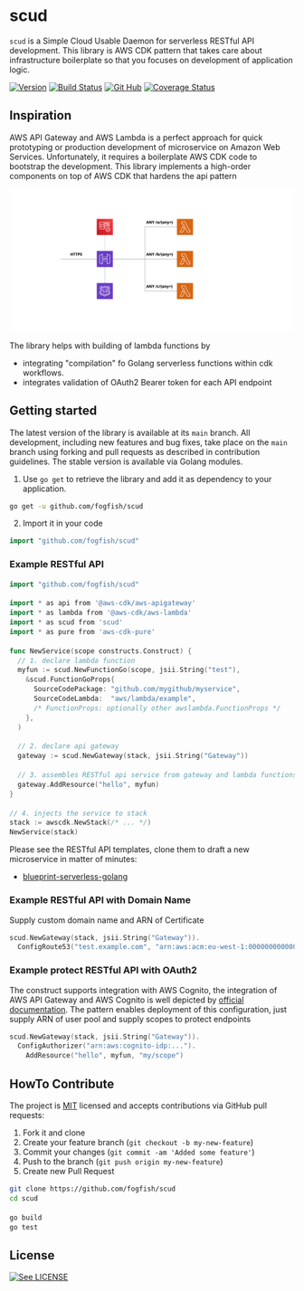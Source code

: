 # scud

`scud` is a Simple Cloud Usable Daemon for serverless RESTful API development. 
This library is AWS CDK pattern that takes care about infrastructure boilerplate so that you focuses on development of application logic. 

[![Version](https://img.shields.io/github/v/tag/fogfish/scud?label=version)](https://github.com/fogfish/scud/tags)
[![Build Status](https://github.com/fogfish/scud/workflows/build/badge.svg)](https://github.com/fogfish/scud/actions/)
[![Git Hub](https://img.shields.io/github/last-commit/fogfish/scud.svg)](https://github.com/fogfish/scud)
[![Coverage Status](https://coveralls.io/repos/github/fogfish/scud/badge.svg?branch=main)](https://coveralls.io/github/fogfish/scud?branch=main)


## Inspiration

AWS API Gateway and AWS Lambda is a perfect approach for quick prototyping or production development of microservice on Amazon Web Services. Unfortunately, it requires a boilerplate AWS CDK code to bootstrap the development. This library implements a high-order components on top of AWS CDK that hardens the api pattern

![RESTful API Pattern](scud.svg "RESTful API Pattern")

The library helps with building of lambda functions by
* integrating "compilation" fo Golang serverless functions within cdk workflows.
* integrates validation of OAuth2 Bearer token for each API endpoint


## Getting started

The latest version of the library is available at its `main` branch. All development, including new features and bug fixes, take place on the `main` branch using forking and pull requests as described in contribution guidelines. The stable version is available via Golang modules.

1. Use `go get` to retrieve the library and add it as dependency to your application.

```bash
go get -u github.com/fogfish/scud
```

2. Import it in your code

```go
import "github.com/fogfish/scud"
```

### Example RESTful API 

```go
import "github.com/fogfish/scud"

import * as api from '@aws-cdk/aws-apigateway'
import * as lambda from '@aws-cdk/aws-lambda'
import * as scud from 'scud'
import * as pure from 'aws-cdk-pure'

func NewService(scope constructs.Construct) {
  // 1. declare lambda function
  myfun := scud.NewFunctionGo(scope, jsii.String("test"),
    &scud.FunctionGoProps{
      SourceCodePackage: "github.com/mygithub/myservice",
      SourceCodeLambda:  "aws/lambda/example",
      /* FunctionProps: optionally other awslambda.FunctionProps */
    },
  )

  // 2. declare api gateway
  gateway := scud.NewGateway(stack, jsii.String("Gateway"))

  // 3. assembles RESTful api service from gateway and lambda functions
  gateway.AddResource("hello", myfun)
}

// 4. injects the service to stack
stack := awscdk.NewStack(/* ... */)
NewService(stack)
```

Please see the RESTful API templates, clone them to draft a new microservice in matter of minutes:
* [blueprint-serverless-golang](https://github.com/fogfish/blueprint-serverless-golang)


### Example RESTful API with Domain Name

Supply custom domain name and ARN of Certificate

```go
scud.NewGateway(stack, jsii.String("Gateway")).
  ConfigRoute53("test.example.com", "arn:aws:acm:eu-west-1:000000000000:certificate/00000000-0000-0000-0000-000000000000")
```


### Example protect RESTful API with OAuth2

The construct supports integration with AWS Cognito, the integration of AWS API Gateway and AWS Cognito is well depicted by [official documentation](https://docs.aws.amazon.com/apigateway/latest/developerguide/apigateway-integrate-with-cognito.html). The pattern enables deployment of this configuration, just supply ARN of user pool and supply scopes to protect endpoints 

```go
scud.NewGateway(stack, jsii.String("Gateway")).
  ConfigAuthorizer("arn:aws:cognito-idp:...").
	AddResource("hello", myfun, "my/scope")
```

## HowTo Contribute

The project is [MIT](https://github.com/fogfish/scud/blob/master/LICENSE) licensed and accepts contributions via GitHub pull requests:

1. Fork it and clone 
2. Create your feature branch (`git checkout -b my-new-feature`)
3. Commit your changes (`git commit -am 'Added some feature'`)
4. Push to the branch (`git push origin my-new-feature`)
5. Create new Pull Request

```bash
git clone https://github.com/fogfish/scud
cd scud

go build
go test
```

## License

[![See LICENSE](https://img.shields.io/github/license/fogfish/scud.svg?style=for-the-badge)](LICENSE)
